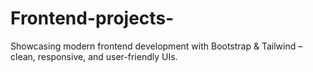 # Frontend-projects-
Showcasing modern frontend development with Bootstrap &amp; Tailwind – clean, responsive, and user-friendly UIs.
